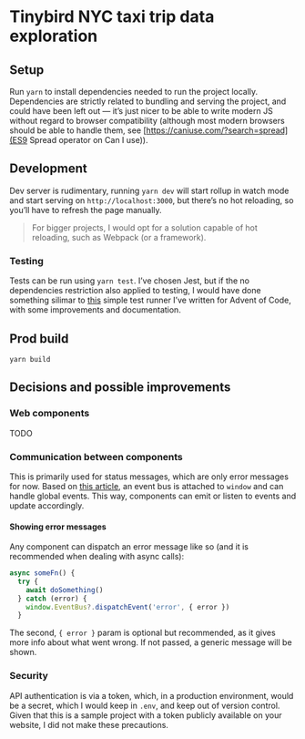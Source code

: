 # Tinybird NYC taxi trip data exploration

## Setup

Run `yarn` to install dependencies needed to run the project locally. Dependencies are strictly related to bundling and serving the project, and could have been left out — it’s just nicer to be able to write modern JS without regard to browser compatibility (although most modern browsers should be able to handle them, see [https://caniuse.com/?search=spread](ES9 Spread operator on Can I use)).

## Development

Dev server is rudimentary, running `yarn dev` will start rollup in watch mode and start serving on `http://localhost:3000`, but there’s no hot reloading, so you’ll have to refresh the page manually.

> For bigger projects, I would opt for a solution capable of hot reloading, such as Webpack (or a framework).

### Testing

Tests can be run using `yarn test`. I’ve chosen Jest, but if the no dependencies restriction also applied to testing, I would have done something silimar to [this](https://github.com/c0derabbit/aoc/blob/main/2019/test.js) simple test runner I’ve written for Advent of Code, with some improvements and documentation.

## Prod build

`yarn build`

## Decisions and possible improvements

### Web components

TODO

### Communication between components

This is primarily used for status messages, which are only error messages for now. Based on [this article](https://pineco.de/creating-a-javascript-event-bus/), an event bus is attached to `window` and can handle global events. This way, components can emit or listen to events and update accordingly.

#### Showing error messages

Any component can dispatch an error message like so (and it is recommended when dealing with async calls):
```js
async someFn() {
  try {
    await doSomething()
  } catch (error) {
    window.EventBus?.dispatchEvent('error', { error })
  }
```
The second, `{ error }` param is optional but recommended, as it gives more info about what went wrong. If not passed, a generic message will be shown.

### Security

API authentication is via a token, which, in a production environment, would be a secret, which I would keep in `.env`, and keep out of version control. Given that this is a sample project with a token publicly available on your website, I did not make these precautions.
